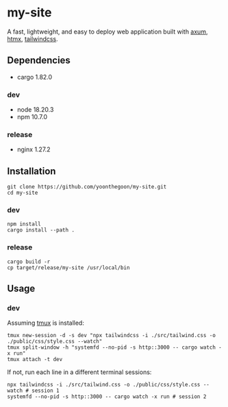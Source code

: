 # my-site

A fast, lightweight, and easy to deploy web application built with 
[axum](https://github.com/tokio-rs/axum),
[htmx](https://github.com/bigskysoftware/htmx),
[tailwindcss](https://github.com/tailwindlabs/tailwindcss).

## Dependencies

- cargo 1.82.0

### dev

- node 18.20.3
- npm 10.7.0

### release

- nginx 1.27.2

## Installation

```shell
git clone https://github.com/yoonthegoon/my-site.git
cd my-site
```

### dev

```shell
npm install
cargo install --path .
```

### release

```shell
cargo build -r
cp target/release/my-site /usr/local/bin
```

## Usage

### dev

Assuming [tmux](https://github.com/tmux/tmux/wiki) is installed:

```shell
tmux new-session -d -s dev "npx tailwindcss -i ./src/tailwind.css -o ./public/css/style.css --watch"
tmux split-window -h "systemfd --no-pid -s http::3000 -- cargo watch -x run"
tmux attach -t dev
```

If not, run each line in a different terminal sessions:

```shell
npx tailwindcss -i ./src/tailwind.css -o ./public/css/style.css --watch # session 1
systemfd --no-pid -s http::3000 -- cargo watch -x run # session 2
```

[//]: # (### release)
